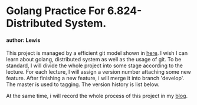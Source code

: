 # Golang Practice For 6.824-Distributed System.

#### author: Lewis


This project is managed by a efficient git model shown in [here](https://www.oschina.net/translate/a-successful-git-branching-model). I wish I can learn about golang, distributed system as well as the usage of git. To be standard, I will divide the whole project into some stage according to the lecture. For each lecture, I will assign a version number attaching some new feature. After finishing a new feature, i will merge it into branch 'develop'. The master is used to tagging. The version history is list below. 

At the same time, i will record the whole process of this project in my [blog](http://flame4.github.io).
